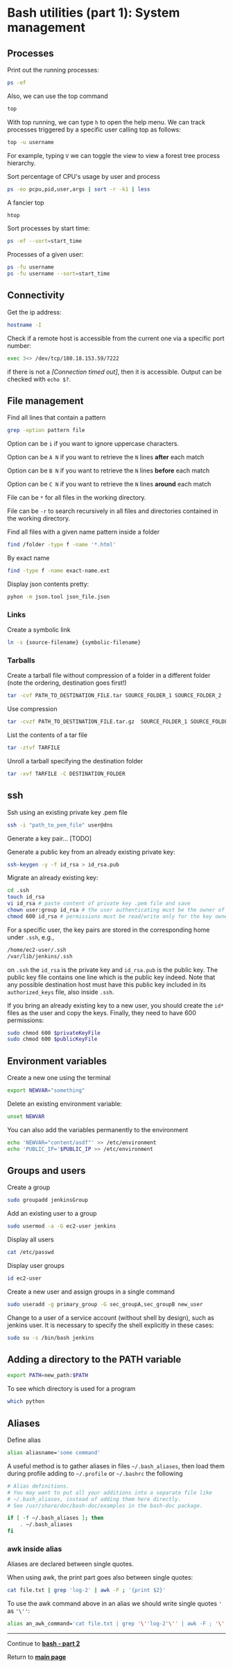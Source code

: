 # Bash utilities (part 1): System management

## Processes

Print out the running processes:

```sh
ps -ef 
```

Also, we can use the top command
```sh
top
```
With top running, we can type `h` to open the help menu.
We can track processes triggered by a specific user calling top as follows:
```sh
top -u username
```
For example, typing `V` we can toggle the view to view a forest tree process hierarchy.

Sort percentage of CPU's usage by user and process
```sh
ps -eo pcpu,pid,user,args | sort -r -k1 | less
```

A fancier top
```sh
htop
```

Sort processes by start time:
```sh
ps -ef --sort=start_time
```

Processes of a given user:
```sh
ps -fu username
ps -fu username --sort=start_time
```

## Connectivity

Get the ip address:

```sh
hostname -I
```
Check if a remote host is accessible from the current one via a specific port number:
```sh
exec 3<> /dev/tcp/180.18.153.59/7222
```
if there is not a *[Connection timed out]*, then it is accessible. Output can be checked with ```echo $?```.

## File management

Find all lines that contain a pattern 

```sh
grep -option pattern file
```

Option can be ```i``` if you want to ignore uppercase characters.

Option can be `A N` if you want to retrieve the `N` lines **after** each match

Option can be `B N` if you want to retrieve the `N` lines **before** each match

Option can be `C N` if you want to retrieve the `N` lines **around** each match

File can be ```*``` for all files in the working directory.

File can be ```-r``` to search recursively in all files and directories contained in the working directory.

Find all files with a given name pattern inside a folder
```sh
find /folder -type f -name '*.html'
```

By exact name
```sh
find -type f -name exact-name.ext
```

Display json contents pretty:

```sh
pyhon -m json.tool json_file.json
```

### Links

Create a symbolic link 

```sh
ln -s {source-filename} {symbolic-filename}
```

### Tarballs

Create a tarball file without compression of a folder in a different folder (note the ordering, destination goes first!)

```sh
tar -cvf PATH_TO_DESTINATION_FILE.tar SOURCE_FOLDER_1 SOURCE_FOLDER_2 ... SOURCE_FILE_1 SOURCE_FILE_2 ...
```

Use compression

```sh
tar -cvzf PATH_TO_DESTINATION_FILE.tar.gz  SOURCE_FOLDER_1 SOURCE_FOLDER_2 ... SOURCE_FILE_1 SOURCE_FILE_2 ...
```

List the contents of a tar file

```sh
tar -ztvf TARFILE
```

Unroll a tarball specifying the destination folder

```sh
tar -xvf TARFILE -C DESTINATION_FOLDER
```

## ssh

Ssh using an existing private key .pem file
```sh
ssh -i "path_to_pem_file" user@dns
```

Generate a key pair... [TODO]

Generate a public key from an already existing private key:
```sh
ssh-keygen -y -f id_rsa > id_rsa.pub
```

Migrate an already existing key:
```sh
cd .ssh
touch id_rsa
vi id_rsa # paste content of private key .pem file and save
chown user:group id_rsa # the user authenticating must be the owner of the key
chmod 600 id_rsa # permissions must be read/write only for the key owner
```

For a specific user, the key pairs are stored in the corresponding home under ```.ssh```, e.g.,
```sh
/home/ec2-user/.ssh
/var/lib/jenkins/.ssh
```
on ```.ssh``` the ```id_rsa``` is the private key and ```id_rsa.pub``` is the public key. 
The public key file contains one line which is the public key indeed.
Note that any possible destination host must have this public key included in its ```authorized_keys``` file, also inside ```.ssh```.

If you bring an already existing key to a new user, you should create the ```id*``` files as the user and copy the keys. Finally, they need to have 600 permissions:
```sh
sudo chmod 600 $privateKeyFile
sudo chmod 600 $publicKeyFile
```

## Environment variables

Create a new one using the terminal
```sh
export NEWVAR="something"
```

Delete an existing environment variable:
```sh
unset NEWVAR
```

You can also add the variables permanently to the environment
```sh
echo 'NEWVAR="content/asdf"' >> /etc/environment
echo 'PUBLIC_IP='$PUBLIC_IP >> /etc/environment
```

## Groups and users

Create a group
```sh
sudo groupadd jenkinsGroup
```

Add an existing user to a group
```sh
sudo usermod -a -G ec2-user jenkins
```

Display all users
```sh
cat /etc/passwd
```

Display user groups
```sh
id ec2-user
```

Create a new user and assign groups in a single command
```sh
sudo useradd -g primary_group -G sec_groupA,sec_groupB new_user
```

Change to a user of a service account (without shell by design), such as jenkins user. It is necessary to specify the shell explicitly in these cases:
```sh
sudo su -s /bin/bash jenkins
```

## Adding a directory to the PATH variable

```sh
export PATH=new_path:$PATH
```

To see which directory is used for a program 
```sh
which python
```

## Aliases

Define alias

```sh
alias aliasname='some command'
```

A useful method is to gather aliases in files `~/.bash_aliases`, then load them during profile adding to `~/.profile` or `~/.bashrc` the following 

```sh
# Alias definitions.
# You may want to put all your additions into a separate file like
# ~/.bash_aliases, instead of adding them here directly.
# See /usr/share/doc/bash-doc/examples in the bash-doc package.

if [ -f ~/.bash_aliases ]; then
    . ~/.bash_aliases
fi
```

### awk inside alias

Aliases are declared between single quotes.

When using awk, the print part goes also between single quotes:

```sh
cat file.txt | grep 'log-2' | awk -F ; '{print $2}'
```

To use the awk command above in an alias we should write single quotes `'` as `'\''`:

```sh
alias an_awk_command='cat file.txt | grep '\''log-2'\'' | awk -F ; '\''{print $2}'\'''
```

***

Continue to **[bash - part 2](../bash-2/README.md)** 

Return to **[main page](../README.md)** 
